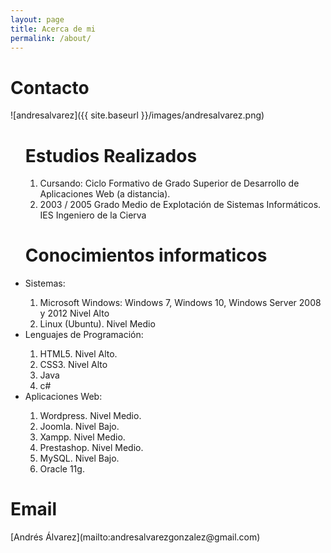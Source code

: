 ```yaml
---
layout: page
title: Acerca de mi
permalink: /about/
---
```

<h1>Contacto</h1>

![andresalvarez]({{ site.baseurl }}/images/andresalvarez.png)
<ul>
<h1>Estudios Realizados</h1>
<ol>
    <li>Cursando: Ciclo Formativo de Grado Superior de Desarrollo de Aplicaciones Web (a distancia).</li>
    <li>2003 / 2005 Grado Medio de Explotación de Sistemas Informáticos. IES Ingeniero de la Cierva</li>
</ol>
<h1>Conocimientos informaticos</h1>
    <li>Sistemas:</li>
    <ol>
    <li>Microsoft Windows: Windows 7, Windows 10, Windows Server 2008 y 2012 Nivel Alto</li>
    <li>Linux (Ubuntu). Nivel Medio</li>
</ol>

<li>Lenguajes de Programación:</li>
<ol>
    <li>HTML5. Nivel Alto.</li>
    <li>CSS3. Nivel Alto</li>
    <li>Java</li>
    <li>c#</li>
</ol>

<li>Aplicaciones Web:</li>
<ol>
    <li> Wordpress. Nivel Medio.</li>
    <li>Joomla. Nivel Bajo.</li>
    <li>Xampp. Nivel Medio.</li>
    <li>Prestashop. Nivel Medio.</li>
    <li>MySQL. Nivel Bajo.</li>
    <li>Oracle 11g.</li>
    </ol>
</ul>

<h1>Email </h1>
[Andrés Álvarez](mailto:andresalvarezgonzalez@gmail.com)




